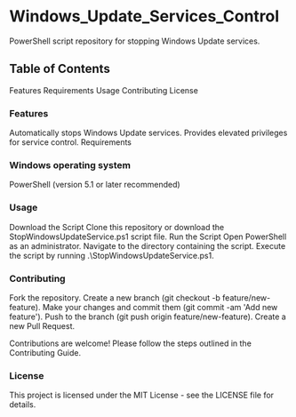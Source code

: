 # Windows_Update_Services_Control
PowerShell script repository for stopping Windows Update services.

## Table of Contents
Features
Requirements
Usage
Contributing
License

### Features
Automatically stops Windows Update services.
Provides elevated privileges for service control.
Requirements

### Windows operating system
PowerShell (version 5.1 or later recommended)

### Usage
Download the Script
Clone this repository or download the StopWindowsUpdateService.ps1 script file.
Run the Script
Open PowerShell as an administrator.
Navigate to the directory containing the script.
Execute the script by running .\StopWindowsUpdateService.ps1.

### Contributing
Fork the repository.
Create a new branch (git checkout -b feature/new-feature).
Make your changes and commit them (git commit -am 'Add new feature').
Push to the branch (git push origin feature/new-feature).
Create a new Pull Request.

Contributions are welcome! Please follow the steps outlined in the Contributing Guide.

### License
This project is licensed under the MIT License - see the LICENSE file for details.
